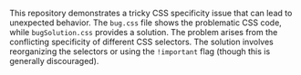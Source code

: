 This repository demonstrates a tricky CSS specificity issue that can lead to unexpected behavior. The `bug.css` file shows the problematic CSS code, while `bugSolution.css` provides a solution.  The problem arises from the conflicting specificity of different CSS selectors. The solution involves reorganizing the selectors or using the `!important` flag (though this is generally discouraged).
